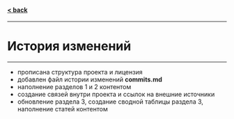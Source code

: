 #### [< back](/readme.md)
---
# История изменений
---
- прописана структура проекта и лицензия
- добавлен файл истории изменений **commits.md**
- наполнение разделов 1 и 2 контентом
- создание связей внутри проекта и ссылок на внешние источники
- обновление раздела 3, создание сводной таблицы раздела 3, наполнение статей контентом